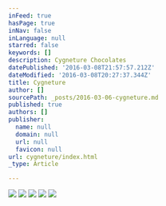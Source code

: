 ```yaml
---
inFeed: true
hasPage: true
inNav: false
inLanguage: null
starred: false
keywords: []
description: Cygneture Chocolates
datePublished: '2016-03-08T21:57:57.212Z'
dateModified: '2016-03-08T20:27:37.344Z'
title: Cygneture
author: []
sourcePath: _posts/2016-03-06-cygneture.md
published: true
authors: []
publisher:
  name: null
  domain: null
  url: null
  favicon: null
url: cygneture/index.html
_type: Article

---
```

![](https://the-grid-user-content.s3-us-west-2.amazonaws.com/39ab9e4c-8881-4c97-8441-7f2be3203bb7.jpg)
![](https://s3-us-west-2.amazonaws.com/the-grid-img/p/bc06a13363e73a39c13b8b9162770fa5837a158a.jpg)
![](https://the-grid-user-content.s3-us-west-2.amazonaws.com/a8bf5b4e-3e3b-4be0-b5e3-5f1be6c2cbfa.jpg)
![](https://the-grid-user-content.s3-us-west-2.amazonaws.com/5905908e-1a05-47aa-a5e1-cd4d69ade11b.jpg)
![](https://the-grid-user-content.s3-us-west-2.amazonaws.com/77d3666b-5763-44d4-8f24-2ac41353e663.jpg)